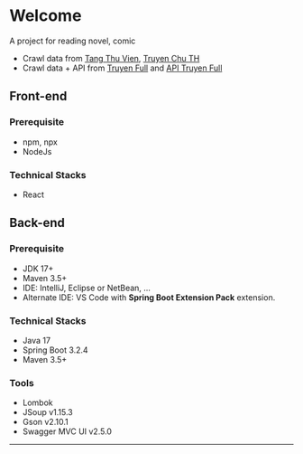# Welcome
A project for reading novel, comic
- Crawl data from [Tang Thu Vien](https://truyen.tangthuvien.vn/), [Truyen Chu TH](https://truyenchuth.com/)
- Crawl data + API from [Truyen Full](https://truyenfull.vn/) and [API Truyen Full](https://www.postman.com/apptimviec/workspace/app-truyenfull-vn/documentation/1352944-a47fadc6-15df-4c8a-a26b-798586316a6d)

## Front-end
### Prerequisite
- npm, npx
- NodeJs
### Technical Stacks
- React

## Back-end
### Prerequisite
- JDK 17+  
- Maven 3.5+  
- IDE: IntelliJ, Eclipse or NetBean, ...
- Alternate IDE: VS Code with **Spring Boot Extension Pack** extension.

### Technical Stacks
- Java 17
- Spring Boot 3.2.4
- Maven 3.5+

### Tools
- Lombok
- JSoup v1.15.3
- Gson v2.10.1
- Swagger MVC UI v2.5.0
---